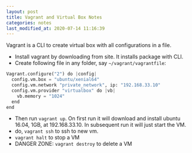 ```yaml
---
layout: post
title: Vagrant and Virtual Box Notes
categories: notes
last_modified_at: 2020-07-14 11:16:39
---
```


Vagrant is a CLI to create virtual box with all configurations in a file. 

- Install vagrant by downloading from site. It installs package with CLI.
- Create following file in any folder, say `~/vagrant/vagrantfile`:

```py
Vagrant.configure("2") do |config|
  config.vm.box = "ubuntu/xenial64"
  config.vm.network "private_network", ip: "192.168.33.10"
  config.vm.provider "virtualbox" do |vb|
    vb.memory = "1024"
  end
end
```

- Then run `vagrant up`. On first run it will download and install ubuntu 16.04, 1GB, at 192.168.33.10. In subsequent run it will just start the VM.
- do, `vagrant ssh` to ssh to new vm.
- `vagrant halt` to stop a VM
- DANGER ZONE: `vagrant destroy` to delete a VM